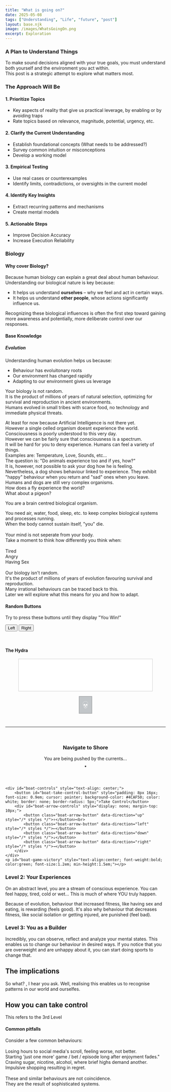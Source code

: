 ```yaml
---
title: "What is going on?"
date: 2025-05-08
tags: ["Understanding", "Life", "future", "post"]
layout: base.njk
image: /images/WhatsGoingOn.png
excerpt: Exploration
---
```


### A Plan to Understand Things <br>

To make sound decisions aligned with your true goals, you must understand both yourself and the environment you act within. <br>
This post is a strategic attempt to explore what matters most.<br>

### The Approach Will Be

#### 1. Prioritize Topics
- Key aspects of reality that give us practical leverage, by enabling or by avoiding traps
- Rate topics based on relevance, magnitude, potential, urgency, etc.

#### 2. Clarify the Current Understanding
- Establish foundational concepts (What needs to be addressed?)
- Survey common intuition or misconceptions 
- Develop a working model

#### 3. Empirical Testing
- Use real cases or counterexamples  
- Identify limits, contradictions, or oversights in the current model

#### 4. Identify Key Insights
- Extract recurring patterns and mechanisms  
- Create mental models

#### 5. Actionable Steps
- Improve Decision Accuracy
- Increase Execution Reliability


### Biology
#### Why cover Biology?<br>
Because human biology can explain a great deal about human behaviour. Understanding our biological nature is key because:
*   It helps us understand **ourselves** – why we feel and act in certain ways.
*   It helps us understand **other people**, whose actions significantly influence us.

Recognizing these biological influences is often the first step toward gaining more awareness and potentially, more deliberate control over our responses.
#### Base Knowledge

##### Evolution<br>
Understanding human evolution helps us because:
  - Behaviour has evoluitonary roots
  - Our environment has changed rapidly
  - Adapting to our environment gives us leverage


Your biology is not random.<br>
It is the product of millions of years of natural selection, optimizing for survival and reproduction in ancient environments.<br>
Humans evolved in small tribes with scarce food, no technology and immediate physical threats.<br>

At least for now because Artificial Intelligence is not there yet.<br>
However a single celled organism doesnt experience the world.<br>
Consciousness is poorly understood to this very day.<br>
However we can be fairly sure that consciousness is a spectrum.<br>
It will be hard for you to deny experience. Humans can feel a variety of things.<br>
Examples are: Temperature, Love, Sounds, etc...<br>
The question is: "Do animals experience too and if yes, how?"<br>
It is, however, not possible to ask your dog how he is feeling.<br>
Nevertheless, a dog shows behaviour linked to experience. They exhibit "happy" behaviour when you return 
and "sad" ones when you leave.<br>
Humans and dogs are still very complex organisms.<br>
How does a fly experience the world?<br>
What about a pigeon?<br>

You are a brain centred biological organism.<br>


You need air, water, food, sleep, etc. to keep complex biological systems and processes running.<br>
When the body cannot sustain itself, "you" die.<br><br>
Your mind is not seperate from your body.<br>
Take a moment to think how differently you think when:<br>
<br>
Tired
<br>
Angry
<br>
Having Sex
<br>
<br>
Our biology isn't random.<br>
It's the product of millions of years of evolution favouring survival and reproduction.<br>
Many irrational behaviours can be traced back to this.<br>
Later we will explore what this means for you and how to adapt.<br>



#### Random Buttons
<div class="interactive-game-two">
<p class="game-instruction">Try to press these buttons until they display "You Win!"</p>
  <div class="game-buttons-container">
    <button id="left-button">Left</button> 
    <button id="right-button">Right</button>
  </div>
  <p id="hint-message" aria-live="polite" style="min-height: 1.2em;"></p> 
  <p id="victory-message" aria-live="polite"></p> 
</div>
<script src="/js/buttons.js" defer></script>

#### The Hydra

<div class="interactive-skull-game">
  <div id="problem-box-container" style="display: flex; flex-wrap: wrap; justify-content: center; align-items: center; min-height: 80px; padding: 10px; border: 1px solid #ccc; margin: 10px auto; width: 90%; max-width: 400px; background-color: #ffffff;">
  </div>
  <div style="text-align: center; margin-top: 15px;">
    <button id="skull-button" style="font-size: 2.5em; padding: 5px 10px; background-color: #6c757d; color: white; border: 2px solid #343a40; cursor: not-allowed; opacity: 0.4;" >💀</button>
  </div>
  <p id="skull-game-message" aria-live="polite" style="text-align: center; min-height: 1.2em; font-weight: bold; margin-top: 10px;"></p>
</div>
<hr>
<script src="/js/hydra.js" defer></script>


<br>


<!-- Game HTML Starts Here -->
<div class="game-wrapper-boat-game"> <!-- More specific class name -->
    <h3 style="text-align: center;">Navigate to Shore</h3>
    <p id="boat-game-status" style="text-align: center;">You are being pushed by the currents...</p>
    <div id="boat-game-container" style="display: flex; flex-direction: column; align-items: center; margin-bottom: 20px;">
        <div id="boat-grid-container" style="display: grid; /* Columns/rows set by JS */ border: 2px solid #333; /* Width/height set by JS */ position: relative; background-color: #add8e6;">
            <!-- Grid will be generated by JS -->
        </div>
        <div id="boat-game-message-container" style="height: 30px; /* width set by JS */ text-align: center; margin-top: 10px;">
            <p id="boat-game-message" style="color: red; font-weight: bold; font-size: 1em; min-height: 1.2em;"> </p>
        </div>
    </div>

    <div id="boat-controls" style="text-align: center;">
        <button id="boat-take-control-button" style="padding: 8px 16px; font-size: 0.9em; cursor: pointer; background-color: #4CAF50; color: white; border: none; border-radius: 5px;">Take Control</button>
        <div id="boat-arrow-controls" style="display: none; margin-top: 10px;">
            <button class="boat-arrow-button" data-direction="up" style="/* styles */">↑</button><br>
            <button class="boat-arrow-button" data-direction="left" style="/* styles */">←</button>
            <button class="boat-arrow-button" data-direction="down" style="/* styles */">↓</button>
            <button class="boat-arrow-button" data-direction="right" style="/* styles */">→</button>
        </div>
    </div>
    <p id="boat-game-victory" style="text-align:center; font-weight:bold; color:green; font-size:1.2em; min-height:1.5em;"></p>
</div>
<script src="/js/boat.js" defer></script>


### Level 2: Your Experiences
On an abstract level, you are a stream of conscious experience. You can feel happy, tired, cold or wet...
This is much of where YOU truly happen. 

Because of evolution, behaviour that increased fitness, like having sex and eating, is rewarding (feels good). 
It's also why behaviour that decreases fitness, like social isolation or getting injured, are punished (feel bad).

### Level 3: You as a Builder
Incredibly, you can observe, reflect and analyze your mental states. 
This enables us to change our behaviour in desired ways. 
If you notice that you are overweight and are unhappy about it, you can start doing sports to change that.



## The implications

So what? , I hear you ask.
Well, realising this enables us to recognise patterns in our world and ourselfes.


## How you can take control

This refers to the 3rd Level


#### Common pitfalls <br>
Consider a few common behaviours: <br><br>
  Losing hours to social media's scroll, feeling worse, not better. <br>
  Starting 'just one more' game / bet / episode long after enjoyment fades." <br>
  Craving sugar, nicotine, alcohol, where brief highs demand another. <br>
  Impulsive shopping resulting in regret. <br><br>
These and similar behaviours are not coincidence. <br>
They are the result of sophisticated systems. <br>